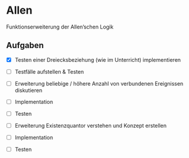 Allen
=====

Funktionserweiterung der Allen’schen Logik


Aufgaben
--------

- [X] Testen einer Dreiecksbeziehung (wie im Unterricht) implementieren
- [ ] Testfälle aufstellen & Testen

- [ ] Erweiterung beliebige / höhere Anzahl von verbundenen Ereignissen diskutieren
- [ ] Implementation
- [ ] Testen

- [ ] Erweiterung Existenzquantor verstehen und Konzept erstellen
- [ ] Implementation
- [ ] Testen
